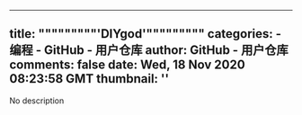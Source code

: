 
---
title: """""""""'DIYgod'"""""""""
categories: 
    - 编程
    - GitHub - 用户仓库
author: GitHub - 用户仓库
comments: false
date: Wed, 18 Nov 2020 08:23:58 GMT
thumbnail: ''
---

<div>   
No description  
</div>
            